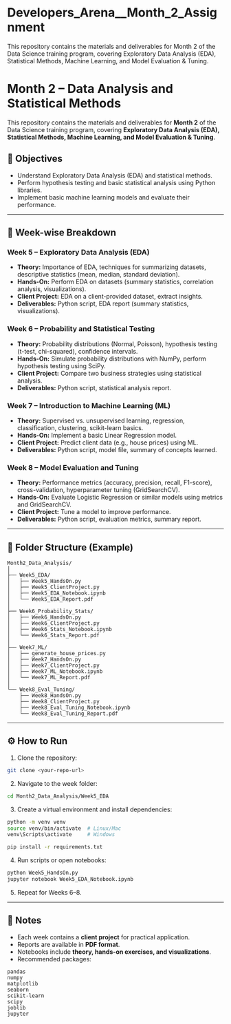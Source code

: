 # Developers_Arena__Month_2_Assignment
This repository contains the materials and deliverables for Month 2 of the Data Science training program, covering Exploratory Data Analysis (EDA), Statistical Methods, Machine Learning, and Model Evaluation &amp; Tuning.

# Month 2 – Data Analysis and Statistical Methods

This repository contains the materials and deliverables for **Month 2** of the Data Science training program, covering **Exploratory Data Analysis (EDA), Statistical Methods, Machine Learning, and Model Evaluation & Tuning**.

## 🎯 Objectives

* Understand Exploratory Data Analysis (EDA) and statistical methods.
* Perform hypothesis testing and basic statistical analysis using Python libraries.
* Implement basic machine learning models and evaluate their performance.

---

## 📅 Week-wise Breakdown

### Week 5 – Exploratory Data Analysis (EDA)

* **Theory:** Importance of EDA, techniques for summarizing datasets, descriptive statistics (mean, median, standard deviation).
* **Hands-On:** Perform EDA on datasets (summary statistics, correlation analysis, visualizations).
* **Client Project:** EDA on a client-provided dataset, extract insights.
* **Deliverables:** Python script, EDA report (summary statistics, visualizations).

### Week 6 – Probability and Statistical Testing

* **Theory:** Probability distributions (Normal, Poisson), hypothesis testing (t-test, chi-squared), confidence intervals.
* **Hands-On:** Simulate probability distributions with NumPy, perform hypothesis testing using SciPy.
* **Client Project:** Compare two business strategies using statistical analysis.
* **Deliverables:** Python script, statistical analysis report.

### Week 7 – Introduction to Machine Learning (ML)

* **Theory:** Supervised vs. unsupervised learning, regression, classification, clustering, scikit-learn basics.
* **Hands-On:** Implement a basic Linear Regression model.
* **Client Project:** Predict client data (e.g., house prices) using ML.
* **Deliverables:** Python script, model file, summary of concepts learned.

### Week 8 – Model Evaluation and Tuning

* **Theory:** Performance metrics (accuracy, precision, recall, F1-score), cross-validation, hyperparameter tuning (GridSearchCV).
* **Hands-On:** Evaluate Logistic Regression or similar models using metrics and GridSearchCV.
* **Client Project:** Tune a model to improve performance.
* **Deliverables:** Python script, evaluation metrics, summary report.

---

## 📂 Folder Structure (Example)

```
Month2_Data_Analysis/
│
├── Week5_EDA/
│   ├── Week5_HandsOn.py
│   ├── Week5_ClientProject.py
│   ├── Week5_EDA_Notebook.ipynb
│   └── Week5_EDA_Report.pdf
│
├── Week6_Probability_Stats/
│   ├── Week6_HandsOn.py
│   ├── Week6_ClientProject.py
│   ├── Week6_Stats_Notebook.ipynb
│   └── Week6_Stats_Report.pdf
│
├── Week7_ML/
│   ├── generate_house_prices.py
│   ├── Week7_HandsOn.py
│   ├── Week7_ClientProject.py
│   ├── Week7_ML_Notebook.ipynb
│   └── Week7_ML_Report.pdf
│
└── Week8_Eval_Tuning/
    ├── Week8_HandsOn.py
    ├── Week8_ClientProject.py
    ├── Week8_Eval_Tuning_Notebook.ipynb
    └── Week8_Eval_Tuning_Report.pdf
```

---

## ⚙️ How to Run

1. Clone the repository:

```bash
git clone <your-repo-url>
```

2. Navigate to the week folder:

```bash
cd Month2_Data_Analysis/Week5_EDA
```

3. Create a virtual environment and install dependencies:

```bash
python -m venv venv
source venv/bin/activate  # Linux/Mac
venv\Scripts\activate     # Windows

pip install -r requirements.txt
```

4. Run scripts or open notebooks:

```bash
python Week5_HandsOn.py
jupyter notebook Week5_EDA_Notebook.ipynb
```

5. Repeat for Weeks 6–8.

---

## 📌 Notes

* Each week contains a **client project** for practical application.
* Reports are available in **PDF format**.
* Notebooks include **theory, hands-on exercises, and visualizations**.
* Recommended packages:

```text
pandas
numpy
matplotlib
seaborn
scikit-learn
scipy
joblib
jupyter
